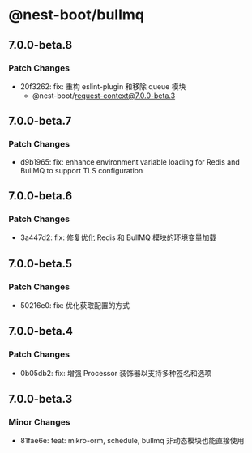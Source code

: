 # @nest-boot/bullmq

## 7.0.0-beta.8

### Patch Changes

- 20f3262: fix: 重构 eslint-plugin 和移除 queue 模块
  - @nest-boot/request-context@7.0.0-beta.3

## 7.0.0-beta.7

### Patch Changes

- d9b1965: fix: enhance environment variable loading for Redis and BullMQ to support TLS configuration

## 7.0.0-beta.6

### Patch Changes

- 3a447d2: fix: 修复优化 Redis 和 BullMQ 模块的环境变量加载

## 7.0.0-beta.5

### Patch Changes

- 50216e0: fix: 优化获取配置的方式

## 7.0.0-beta.4

### Patch Changes

- 0b05db2: fix: 增强 Processor 装饰器以支持多种签名和选项

## 7.0.0-beta.3

### Minor Changes

- 81fae6e: feat: mikro-orm, schedule, bullmq 非动态模块也能直接使用
